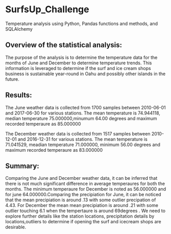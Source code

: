 # SurfsUp_Challenge
Temperature analysis using Python, Pandas functions and methods, and SQLAlchemy

## Overview of the statistical analysis:

The purpose of the analysis is to determine the temperature data for the months of June and December to determine temperature trends. This information is leveraged to determine if the surf and ice cream shops business is sustainable year-round in Oahu and possibly other islands in the future.

## Results:

The June weather data is collected from 1700 samples  between 2010-06-01 and 2017-06-30 for various stations.
The mean temperature is 74.944118, median temperature 75.000000,minumum 64.00 degrees and maximum recorded temperaure as 85.000000

The December weather data is collected from 1517 samples  between 2010-12-01 and 2016-12-31 for various stations.
The mean temperature is 71.041529, meadian temperature 71.000000, minimum 56.00 degrees and maximum recorded temperaure as 83.000000



## Summary:

Comparing the June and December weather data, it can be inferred that there is not much significant difference in average temperaures for both the months.
The minimum temperaure for December is noted as 56.000000  and for june  64.000000.Comparing the precipiation for June, it can be noticed that the mean precipiation is around .13 with some outlier precipation of 4.43. For December the mean mean precipiation is around .21 with some outlier touching 6.1 when the tempertaure is around 69degrees .
We need to explore further details like the station locations, precipitation details by locations,outliers to determine if opening the surf and icecream shops are desirable.
 


